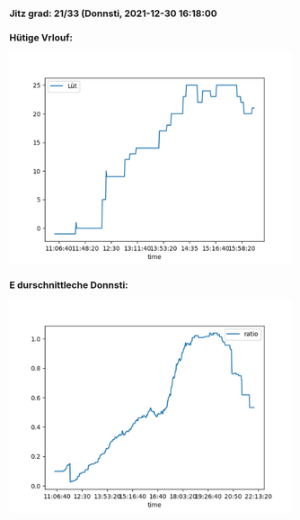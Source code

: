 ### Jitz grad: 21/33 (Donnsti, 2021-12-30 16:18:00

### Hütige Vrlouf:
![Graph](Today.png)

### E durschnittleche Donnsti:
![Graph](Donnsti.png)